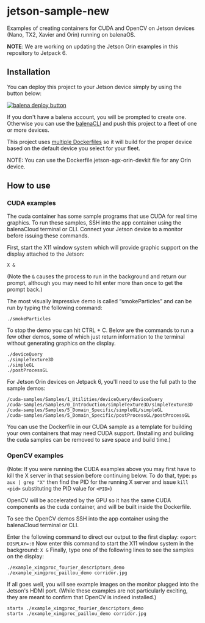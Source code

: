 # jetson-sample-new
Examples of creating containers for CUDA and OpenCV on Jetson devices (Nano, TX2, Xavier and Orin) running on balenaOS.

**NOTE**: We are working on updating the Jetson Orin examples in this repository to Jetpack 6.

## Installation

You can deploy this project to your Jetson device simply by using the button below:

[![balena deploy button](https://www.balena.io/deploy.svg)](https://dashboard.balena-cloud.com/deploy?repoUrl=https://github.com/balena-io-experimental/jetson-sample-new)


If you don't have a balena account, you will be prompted to create one. Otherwise you can use the [balenaCLI](https://www.balena.io/docs/reference/balena-cli/) and push this project to a fleet of one or more devices.

This project uses [multiple Dockerfiles](https://www.balena.io/docs/learn/develop/dockerfile/#multiple-dockerfiles) so it will build for the proper device based on the default device you select for your fleet.

NOTE: You can use the Dockerfile.jetson-agx-orin-devkit file for any Orin device.

## How to use

### CUDA examples
The cuda container has some sample programs that use CUDA for real time graphics. To run these samples, SSH into the app container using the balenaCloud terminal or CLI. Connect your Jetson device to a monitor before issuing these commands.

First, start the X11 window system which will provide graphic support on the display attached to the Jetson:

`X &`

(Note the `&` causes the process to run in the background and return our prompt, although you may need to hit enter more than once to get the prompt back.)

The most visually impressive demo is called “smokeParticles” and can be run by typing the following command:

`./smokeParticles`

To stop the demo you can hit CTRL + C. Below are the commands to run a few other demos, some of which just return information to the terminal without generating graphics on the display.
```
./deviceQuery
./simpleTexture3D
./simpleGL
./postProcessGL
```

For Jetson Orin devices on Jetpack 6, you'll need to use the full path to the sample demos:
```
/cuda-samples/Samples/1_Utilities/deviceQuery/deviceQuery
/cuda-samples/Samples/0_Introduction/simpleTexture3D/simpleTexture3D
/cuda-samples/Samples/5_Domain_Specific/simpleGL/simpleGL
/cuda-samples/Samples/5_Domain_Specific/postProcessGL/postProcessGL
```

You can use the Dockerfile in our CUDA sample as a template for building your own containers that may need CUDA support. (Installing and building the cuda samples can be removed to save space and build time.)

### OpenCV examples

(Note: If you were running the CUDA examples above you may first have to kill the X server in that session before continuing below. To do that, 
type: `ps aux | grep "X"` then find the PID for the running X server and issue `kill <pid>` substituting the PID value for `<PID>`)

OpenCV will be accelerated by the GPU so it has the same CUDA components as the cuda container, and will be built inside the Dockerfile.

To see the OpenCV demos SSH into the app container using the balenaCloud terminal or CLI.

Enter the following command to direct our output to the first display:
`export DISPLAY=:0`
Now enter this command to start the X11 window system in the background:
`X &`
Finally, type one of the following lines to see the samples on the display:
```
./example_ximgproc_fourier_descriptors_demo
./example_ximgproc_paillou_demo corridor.jpg
```
If all goes well, you will see example images on the monitor plugged into the Jetson's HDMI port. (While these examples are not particularly exciting, they are meant to confirm that OpenCV is indeed installed.)



```
startx ./example_ximgproc_fourier_descriptors_demo  
startx ./example_ximgproc_paillou_demo corridor.jpg  
```
